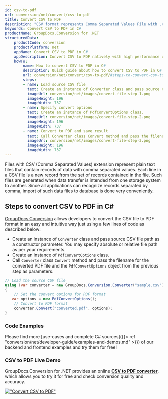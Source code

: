 ```yaml
---
id: csv-to-pdf
url: conversion/net/convert/csv-to-pdf
title: Convert CSV to PDF
description: "CSV format represents Comma Separated Values File with .csv extension. Learn how to convert CSV to PDF file programmatically in C# language using GroupDocs.Conversion for .NET library."
keywords: Convert CSV to PDF in C#
productName: GroupDocs.Conversion for .NET
structuredData:
    productCode: conversion
    productPlatform: net
    appName: Convert CSV to PDF in C#
    appDescription: Convert CSV to PDF natively with high performance using C# language and server side GroupDocs.Conversion for .NET APIs, without the use of any software like Microsoft or Open Office.
    howTo:
        name: How to convert CSV to PDF in C# 
        description: Quick guide about how to convert CSV to PDF in C# with high performance and accuracy.
        url: conversion/net/convert/csv-to-pdf/#steps-to-convert-csv-to-pdf-in-c
        steps:
        - name: Load source CSV file 
          text: Create an instance of Converter class and pass source CSV file path as a constructor parameter. You may specify absolute or relative file path as per your requirements. 
          imageUrl: conversion/net/images/convert-file-step-1.png
          imageHeight: 196
          imageWidth: 737
        - name: Specify convert options 
          text: Create an instance of PdfConvertOptions class.
          imageUrl: conversion/net/images/convert-file-step-2.png
          imageHeight: 196
          imageWidth: 737
        - name: Convert to PDF and save result 
          text: Call Converter class Convert method and pass the filename for the converted HTML file and the PdfConvertOptions object from the previous step as parameters.
          imageUrl: conversion/net/images/convert-file-step-3.png
          imageHeight: 196
          imageWidth: 737
---
```


Files with CSV (Comma Separated Values) extension represent plain text files that contain records of data with comma separated values. Each line in a CSV file is a new record from the set of records contained in the file. Such files are generated when data transfer is intended from one storage system to another. Since all applications can recognize records separated by comma, import of such data files to database is done very conveniently.

## Steps to convert CSV to PDF in C#

[GroupDocs.Conversion](https://products.groupdocs.com/conversion/net) allows developers to convert the CSV file to PDF format in an easy and intuitive way just using a few lines of code as described below:

* Create an instance of `Converter` class and pass source CSV file path as a constructor parameter. You may specify absolute or relative file path as per your requirements. 
* Create an instance of `PdfConvertOptions` class.
* Call `Converter` class `Convert` method and pass the filename for the converted PDF file and the `PdfConvertOptions` object from the previous step as parameters.

```csharp
// Load the source CSV file
using (var converter = new GroupDocs.Conversion.Converter("sample.csv"))
{
    // Set the convert options for PDF format
   var options = new PdfConvertOptions();
    // Convert to PDF format
    converter.Convert("converted.pdf", options);
}
```

### Code Examples

Please find more [use-cases and complete C# sources]({{< ref "conversion/net/developer-guide/examples-and-demos.md" >}}) of our backend and frontend examples and try them for free!

### CSV to PDF Live Demo

GroupDocs.Conversion for .NET provides an online [**CSV to PDF converter**](https://products.groupdocs.app/conversion/csv-to-pdf), which allows you to try it for free and check conversion quality and accuracy.

[!["Convert CSV to PDF"](conversion/net/images/convert-to-pdf/convert-csv-to-pdf.png)](https://products.groupdocs.app/conversion/csv-to-pdf)